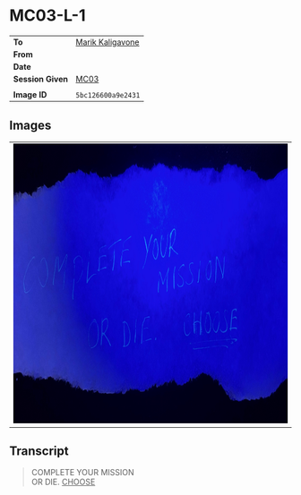 # MC03-L-1

|||
| --- | --- |
| **To** | [Marik Kaligavone](../characters/marik-kaligavone.md) | letter.1
| **From** | |
| **Date** | |
| **Session Given** | [MC03](../sessions/MC03.md) |
|||
| **Image ID** | `5bc126600a9e2431` |

## Images

||
|:---:|
| <img src="https://raw.githubusercontent.com/jesskelsall/astarus-images/main/letters/5bc126600a9e2431.jpg" height="500" /> |

## Transcript

> COMPLETE YOUR MISSION  
> OR DIE. <u>CHOOSE</u>
